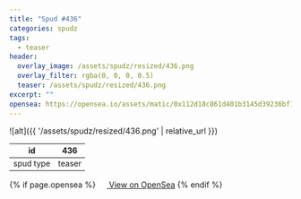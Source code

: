 ```yaml
---
title: "Spud #436"
categories: spudz
tags:
  - teaser
header:
  overlay_image: /assets/spudz/resized/436.png
  overlay_filter: rgba(0, 0, 0, 0.5)
  teaser: /assets/spudz/resized/436.png
excerpt: ""
opensea: https://opensea.io/assets/matic/0x112d18c861d401b3145d39236bf149f01e18beed/436
---
```

![alt]({{ '/assets/spudz/resized/436.png' | relative_url }})

| id | 436 |
|-|-|
| spud type | teaser |

{% if page.opensea %}
<a href="{{page.opensea}}" class="btn btn--info" onclick="window.open(this.href, '_blank'); return false;"><img src="/assets/images/opensea.svg" width="16px"><span>  View on OpenSea</span></a>
{% endif %}
